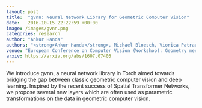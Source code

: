 ```yaml
---
layout: post
title:  "gvnn: Neural Network Library for Geometric Computer Vision"
date:   2016-10-15 22:22:59 +00:00
image: /images/gvnn.png
categories: research
author: "Ankur Handa"
authors: "<strong>Ankur Handa</strong>, Michael Bloesch, Viorica Patraucean, Simon Stent, John McCormac, Andrew Davison"
venue: "European Conference on Computer Vision (Workshop): Geometry meets Deep Learning"
arxiv: https://arxiv.org/abs/1607.07405
---
```


We introduce gvnn, a neural network library in Torch aimed towards bridging the gap between classic geometric computer vision and deep learning. Inspired by the recent success of Spatial Transformer Networks, we propose several new layers which are often used as parametric transformations on the data in geometric computer vision.
